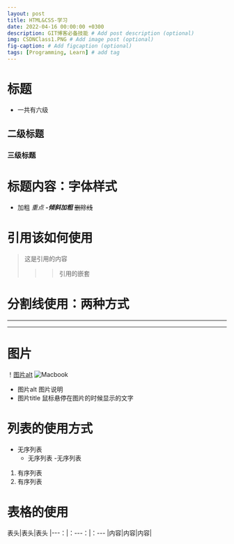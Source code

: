 ```yaml
---
layout: post
title: HTML&CSS-学习
date: 2022-04-16 00:00:00 +0300
description: GIT博客必备技能 # Add post description (optional)
img: CSDNClass1.PNG # Add image post (optional)
fig-caption: # Add figcaption (optional)
tags: [Programming, Learn] # add tag
---
```

# 标题
- 一共有六级
## 二级标题
### 三级标题

# 标题内容：字体样式
- 加粗
*重点*
***-倾斜加粗***
~~删除线~~

# 引用该如何使用
> 这是引用的内容
>>> 引用的嵌套

# 分割线使用：两种方式
---
***

# 图片
！[图片alt](/assets/img/favicon/15.jpg "看吧")
![Macbook]({{site.baseurl}}/assets/img/mac.jpg)
- 图片alt 图片说明
- 图片title 鼠标悬停在图片的时候显示的文字

# 列表的使用方式
- 无序列表
  - 无序列表
-无序列表
1. 有序列表
2. 有序列表

# 表格的使用
表头|表头|表头
|---：|：---：|：---
|内容|内容|内容|
